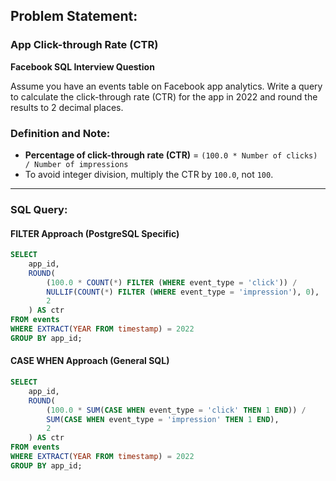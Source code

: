 ## Problem Statement:  

### **App Click-through Rate (CTR)**  
**Facebook SQL Interview Question**  

Assume you have an events table on Facebook app analytics. Write a query to calculate the click-through rate (CTR) for the app in 2022 and round the results to 2 decimal places.

### **Definition and Note:**
- **Percentage of click-through rate (CTR)** = `(100.0 * Number of clicks) / Number of impressions`
- To avoid integer division, multiply the CTR by `100.0`, not `100`.

---

### **SQL Query:**
#### **FILTER Approach (PostgreSQL Specific)**  
```sql
SELECT 
    app_id,
    ROUND(
        (100.0 * COUNT(*) FILTER (WHERE event_type = 'click')) / 
        NULLIF(COUNT(*) FILTER (WHERE event_type = 'impression'), 0), 
        2
    ) AS ctr
FROM events 
WHERE EXTRACT(YEAR FROM timestamp) = 2022
GROUP BY app_id;
```

#### **CASE WHEN Approach (General SQL)**  
```sql
SELECT 
    app_id,
    ROUND(
        (100.0 * SUM(CASE WHEN event_type = 'click' THEN 1 END)) / 
        SUM(CASE WHEN event_type = 'impression' THEN 1 END), 
        2
    ) AS ctr
FROM events 
WHERE EXTRACT(YEAR FROM timestamp) = 2022
GROUP BY app_id;
